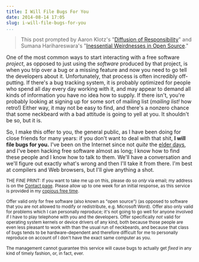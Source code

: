 ```yaml
---
title: I Will File Bugs For You
date: 2014-08-14 17:05
slug: i-will-file-bugs-for-you
...
```


> This post prompted by Aaron Klotz's
> "[Diffusion of Responsibility](http://dblohm7.ca/blog/2014/08/14/diffusion-of-responsibility/)"
> and Sumana Harihareswara's
> "[Inessential Weirdnesses in Open Source](http://www.harihareswara.net/sumana/2014/08/10/1)."

One of the most common ways to start interacting with a free software
*project*, as opposed to just using the *software* produced by that
project, is when you trip over a bug or a missing feature and now you
need to go tell the developers about it. Unfortunately, that process
is often incredibly off-putting. If there's a bug tracking system, it
is probably optimized for people who spend all day every day working
with it, and may appear to demand all kinds of information you have no
idea how to supply. If there isn't, you're probably looking at signing
up for some sort of mailing list (*mailing list!* how retro!) Either
way, it may not be easy to find, and there's a nonzero chance that
some neckbeard with a bad attitude is going to yell at you. It
shouldn't be so, but it is.

So, I make this offer to you, the general public, as I have been doing
for close friends for many years: if you don't want to deal with that
shit, **I will file bugs for you.** I've been on the Internet since
not *quite* the
[elder days](https://en.wikipedia.org/wiki/Eternal_September), and
I've been hacking free software almost as long; I know how to find
these people and I know how to talk to them. We'll have a conversation
and we'll figure out exactly what's wrong and then I'll take it from
there. I'm best at compilers and Web browsers, but I'll give anything
a shot.

<small>THE FINE PRINT: If you want to take me up on this, please do so
*only* via email; my address is on the [Contact page](/contact/).
Please allow up to one week for an initial response, as this service
is provided in my
[copious free time](https://foldoc.org/copious+free+time).</small>

<small>Offer valid only for free software (also known as "open
source") (as opposed to software that you are not allowed to modify or
redistribute, e.g. Microsoft Word). Offer also only valid for problems
which I can personally reproduce; it's not going to go well for anyone
involved if I have to play telephone with you and the
developers. Offer specifically *not* valid for operating system
kernels or device drivers of any kind, both because those people are
even less pleasant to work with than the usual run of neckbeards, and
because that class of bugs tends to be hardware-dependent and
therefore difficult for me to personally reproduce on account of I
don't have the exact same computer as you.</small>

<small>The management cannot guarantee this service will cause bugs to
actually get *fixed* in any kind of timely fashion, or, in fact,
ever.</small>
